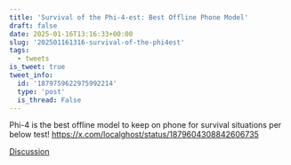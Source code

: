 ```yaml
---
title: 'Survival of the Phi-4-est: Best Offline Phone Model'
draft: false
date: 2025-01-16T13:16:33+00:00
slug: '202501161316-survival-of-the-phi4est'
tags:
  - tweets
is_tweet: true
tweet_info:
  id: '1879759622975992214'
  type: 'post'
  is_thread: False
---
```




Phi-4 is the best offline model to keep on phone for survival situations per below test! <https://x.com/localghost/status/1879604308842606735>

[Discussion](https://x.com/sytelus/status/1879759622975992214)
